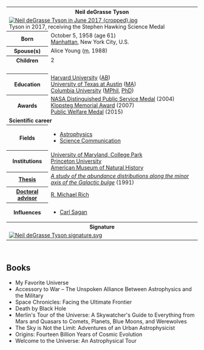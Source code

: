 <table class="infobox biography vcard">
<tbody>
<tr>
<th colspan="2">
<div class="fn">Neil deGrasse Tyson</div>
</th>
</tr>
<tr>
<td colspan="2"><a class="image" href="200px-Neil_deGrasse_Tyson_in_June_2017_(cropped).jpg"><img src="200px-Neil_deGrasse_Tyson_in_June_2017_(cropped).jpg" srcset="200px-Neil_deGrasse_Tyson_in_June_2017_(cropped).jpg" alt="Neil deGrasse Tyson in June 2017 (cropped).jpg" width="200" height="289" data-file-width="1752" data-file-height="2531" /></a>
<div>Tyson in 2017, receiving the Stephen Hawking Science Medal</div>
</td>
</tr>
<tr>
<th scope="row">Born</th>
<td>October 5, 1958<span class="noprint ForceAgeToShow">&nbsp;(age&nbsp;61)</span><br />
<div class="birthplace"><a title="Manhattan" href="https://en.wikipedia.org/wiki/Manhattan">Manhattan</a>, New York City, U.S.</div>
</td>
</tr>
<tr>
<th scope="row"><span class="nowrap">Spouse(s)</span></th>
<td>
<div>Alice Young (<abbr title="married">m.</abbr>&nbsp;1988)</div>
</td>
</tr>
<tr>
<th scope="row">Children</th>
<td>2</td>
</tr>
<tr>
<td colspan="2">&nbsp;</td>
</tr>
<tr>
<th scope="row">Education</th>
<td><a title="Harvard University" href="https://en.wikipedia.org/wiki/Harvard_University">Harvard University</a>&nbsp;(<a title="Bachelor of Arts" href="https://en.wikipedia.org/wiki/Bachelor_of_Arts">AB</a>)<br /><a title="University of Texas at Austin" href="https://en.wikipedia.org/wiki/University_of_Texas_at_Austin">University of Texas at Austin</a>&nbsp;(<a title="Master of Arts" href="https://en.wikipedia.org/wiki/Master_of_Arts">MA</a>)<br /><a title="Columbia University" href="https://en.wikipedia.org/wiki/Columbia_University">Columbia University</a>&nbsp;(<a title="Master of Philosophy" href="https://en.wikipedia.org/wiki/Master_of_Philosophy">MPhil</a>,&nbsp;<a title="Doctor of Philosophy" href="https://en.wikipedia.org/wiki/Doctor_of_Philosophy">PhD</a>)</td>
</tr>
<tr>
<th scope="row">Awards</th>
<td><a title="NASA Distinguished Public Service Medal" href="https://en.wikipedia.org/wiki/NASA_Distinguished_Public_Service_Medal">NASA Distinguished Public Service Medal</a>&nbsp;(2004)<br /><a title="Klopsteg Memorial Award" href="https://en.wikipedia.org/wiki/Klopsteg_Memorial_Award">Klopsteg Memorial Award</a>&nbsp;(2007)<br /><a title="Public Welfare Medal" href="https://en.wikipedia.org/wiki/Public_Welfare_Medal">Public Welfare Medal</a>&nbsp;(2015)</td>
</tr>
<tr>
<td colspan="2"><strong>Scientific career</strong></td>
</tr>
<tr>
<th scope="row">Fields</th>
<td class="category">
<div class="hlist hlist-separated">
<ul>
<li><a title="Astrophysics" href="https://en.wikipedia.org/wiki/Astrophysics">Astrophysics</a></li>
<li><a class="mw-redirect" title="Science Communication" href="https://en.wikipedia.org/wiki/Science_Communication">Science Communication</a></li>
</ul>
</div>
</td>
</tr>
<tr>
<th scope="row">Institutions</th>
<td><a title="University of Maryland, College Park" href="https://en.wikipedia.org/wiki/University_of_Maryland,_College_Park">University of Maryland, College Park</a><br /><a title="Princeton University" href="https://en.wikipedia.org/wiki/Princeton_University">Princeton University</a><br /><a title="American Museum of Natural History" href="https://en.wikipedia.org/wiki/American_Museum_of_Natural_History">American Museum of Natural History</a></td>
</tr>
<tr>
<th scope="row"><a title="Thesis" href="https://en.wikipedia.org/wiki/Thesis">Thesis</a></th>
<td><a class="external text" href="http://adsabs.harvard.edu/abs/1992PhDT.........1T" rel="nofollow"><em>A study of the abundance distributions along the minor axis of the Galactic bulge</em></a>&nbsp;(1991)</td>
</tr>
<tr>
<th scope="row"><a title="Doctoral advisor" href="https://en.wikipedia.org/wiki/Doctoral_advisor">Doctoral advisor</a></th>
<td><a title="R. Michael Rich" href="https://en.wikipedia.org/wiki/R._Michael_Rich">R. Michael Rich</a></td>
</tr>
<tr>
<th scope="row">Influences</th>
<td>
<div class="hlist hlist-separated">
<ul>
<li><a title="Carl Sagan" href="https://en.wikipedia.org/wiki/Carl_Sagan">Carl Sagan</a></li>
</ul>
</div>
</td>
</tr>
<tr>
<th colspan="2">Signature</th>
</tr>
<tr>
<td colspan="2"><a class="image" href="150px-Neil_deGrasse_Tyson_signature.svg.png"><img src="150px-Neil_deGrasse_Tyson_signature.svg.png" srcset="150px-Neil_deGrasse_Tyson_signature.svg.png" alt="Neil deGrasse Tyson signature.svg" width="150" height="72" data-file-width="255" data-file-height="123" /></a></td>
</tr>
</tbody>
</table>

</br>


<h2> Books</h2>

<ul>

                             

 <li><a target="_blank" href="https://github.com/manjunath5496/Neil-deGrasse-Tyson-Books/blob/master/tyson(1).pdf" style="text-decoration:none;">My Favorite
Universe</a></li>

 <li><a target="_blank" href="https://github.com/manjunath5496/Neil-deGrasse-Tyson-Books/blob/master/tyson(2).pdf" style="text-decoration:none;">Accessory to War – The Unspoken Alliance Between Astrophysics and the Military</a></li>

<li><a target="_blank" href="https://github.com/manjunath5496/Neil-deGrasse-Tyson-Books/blob/master/tyson(3).pdf" style="text-decoration:none;"> Space Chronicles: Facing the Ultimate Frontier</a></li>
 <li><a target="_blank" href="https://github.com/manjunath5496/Neil-deGrasse-Tyson-Books/blob/master/tyson(4).pdf" style="text-decoration:none;">Death by Black Hole</a></li>                              
<li><a target="_blank" href="https://github.com/manjunath5496/Neil-deGrasse-Tyson-Books/blob/master/tyson(5).pdf" style="text-decoration:none;"> Merlin's Tour of the Universe: A Skywatcher's Guide to Everything from Mars and Quasars to Comets, Planets, Blue Moons, and Werewolves</a></li>
<li><a target="_blank" href="https://github.com/manjunath5496/Neil-deGrasse-Tyson-Books/blob/master/tyson(6).pdf" style="text-decoration:none;">The Sky is Not the Limit: Adventures of an Urban Astrophysicist</a></li>
 <li><a target="_blank" href="https://github.com/manjunath5496/Neil-deGrasse-Tyson-Books/blob/master/tyson(7).pdf" style="text-decoration:none;">Origins: Fourteen Billion Years of Cosmic Evolution</a></li>

 <li><a target="_blank" href="https://github.com/manjunath5496/Neil-deGrasse-Tyson-Books/blob/master/tyson(8).pdf" style="text-decoration:none;">Welcome to the Universe: An Astrophysical Tour</a></li>
                    
 
 </ul>
